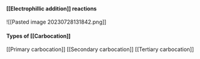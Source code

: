 #### [[Electrophillic addition]] reactions
![[Pasted image 20230728131842.png]]
#### Types of [[Carbocation]]

[[Primary carbocation]]
[[Secondary carbocation]]
[[Tertiary carbocation]]
